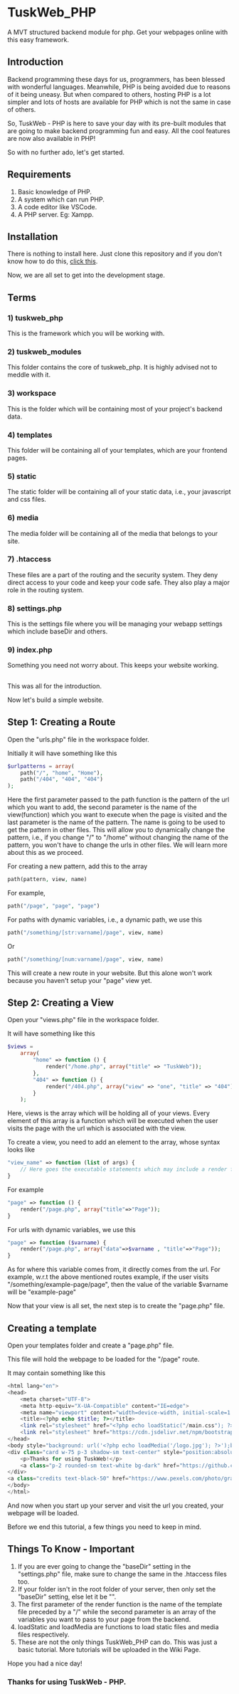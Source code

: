 # TuskWeb_PHP
A MVT structured backend module for php. Get your webpages online with this easy framework.

## Introduction
Backend programming these days for us, programmers, has been blessed with wonderful languages.
Meanwhile, PHP is being avoided due to reasons of it being uneasy. But when compared to others, hosting PHP is a lot simpler and lots of hosts are available for PHP which is not the same in case of others.

So, TuskWeb - PHP is here to save your day with its pre-built modules that are going to make backend programming fun and easy.
All the cool features are now also available in PHP!

So with no further ado, let's get started.

## Requirements
1) Basic knowledge of PHP.
2) A system which can run PHP.
3) A code editor like VSCode.
4) A PHP server. Eg: Xampp.

## Installation
There is nothing to install here.
Just clone this repository and if you don't know how to do this, <a href="https://docs.github.com/en/repositories/creating-and-managing-repositories/cloning-a-repository">click this</a>.

Now, we are all set to get into the development stage.

## Terms
### 1) tuskweb_php
This is the framework which you will be working with.

### 2) tuskweb_modules
This folder contains the core of tuskweb_php. It is highly advised not to meddle with it.

### 3) workspace
This is the folder which will be containing most of your project's backend data.

### 4) templates
This folder will be containing all of your templates, which are your frontend pages.

### 5) static
The static folder will be containing all of your static data, i.e., your javascript and css files.

### 6) media
The media folder will be containing all of the media that belongs to your site.

### 7) .htaccess
These files are a part of the routing and the security system. They deny direct access to your code and keep your code safe. They also play a major role in the routing system.

### 8) settings.php
This is the settings file where you will be managing your webapp settings which include baseDir and others.

### 9) index.php
Something you need not worry about. This keeps your website working.

## 

This was all for the introduction.

Now let's build a simple website.

## Step 1: Creating a Route
Open the "urls.php" file in the workspace folder.

Initially it will have something like this
```php
$urlpatterns = array(
    path("/", "home", "Home"),
    path("/404", "404", "404")
);
```

Here the first parameter passed to the path function is the pattern of the url which you want to add, the second parameter is the name of the view(function) which you want to execute when the page is visited and the last parameter is the name of the pattern. The name is going to be used to get the pattern in other files. This will allow you to dynamically change the pattern, i.e., if you change "/" to "/home" without changing the name of the pattern, you won't have to change the urls in other files. We will learn more about this as we proceed.

For creating a new pattern, add this to the array
```php
path(pattern, view, name)
```
For example,
```php
path("/page", "page", "page")
```

For paths with dynamic variables, i.e., a dynamic path, we use this
```php
path("/something/[str:varname]/page", view, name)
```
Or
```php
path("/something/[num:varname]/page", view, name)
```
This will create a new route in your website. But this alone won't work because you haven't setup your "page" view yet.

## Step 2: Creating a View
Open your "views.php" file in the workspace folder.

It will have something like this
```php
$views =
    array(
        "home" => function () {
            render("/home.php", array("title" => "TuskWeb"));
        },
        "404" => function () {
            render("/404.php", array("view" => "one", "title" => "404"));
        }
    );
```

Here, views is the array which will be holding all of your views.
Every element of this array is a function which will be executed when the user visits the page with the url which is associated with the view.

To create a view, you need to add an element to the array, whose syntax looks like
```php
"view_name" => function (list of args) {
    // Here goes the executable statements which may include a render function, a redirect or statements to handle a form output.
}
```

For example
```php
"page" => function () {
    render("/page.php", array("title"=>"Page"));
}
```

For urls with dynamic variables, we use this
```php
"page" => function ($varname) {
    render("/page.php", array("data"=>$varname , "title"=>"Page"));
}
```
As for where this variable comes from, it directly comes from the url.
For example, w.r.t the above mentioned routes example, if the user visits "/something/example-page/page", then the value of the variable $varname will be "example-page"

Now that your view is all set, the next step is to create the "page.php" file.

## Creating a template
Open your templates folder and create a "page.php" file.

This file will hold the webpage to be loaded for the "/page" route.

It may contain something like this
```php
<html lang="en">
<head>
    <meta charset="UTF-8">
    <meta http-equiv="X-UA-Compatible" content="IE=edge">
    <meta name="viewport" content="width=device-width, initial-scale=1.0">
    <title><?php echo $title; ?></title>
    <link rel="stylesheet" href="<?php echo loadStatic("/main.css"); ?>">
    <link rel="stylesheet" href="https://cdn.jsdelivr.net/npm/bootstrap@4.3.1/dist/css/bootstrap.min.css" integrity="sha384-ggOyR0iXCbMQv3Xipma34MD+dH/1fQ784/j6cY/iJTQUOhcWr7x9JvoRxT2MZw1T" crossorigin="anonymous">
</head>
<body style="background: url('<?php echo loadMedia('/logo.jpg'); ?>');background-size:cover;background-position:center;">
<div class="card w-75 p-3 shadow-sm text-center" style="position:absolute;left:12.5%;bottom:10%;">
    <p>Thanks for using TuskWeb!</p>
    <a class="p-2 rounded-sm text-white bg-dark" href="https://github.com/tj-likes-coding/tuskweb_php">Visit our Github page here!</a>
</div>
<a class="credits text-black-50" href="https://www.pexels.com/photo/gray-elephant-figurine-1289845/">Photo by Magda Ehlers</a>
</body>
</html>
```

And now when you start up your server and visit the url you created, your webpage will be loaded.

Before we end this tutorial, a few things you need to keep in mind.

## Things To Know - Important
1) If you are ever going to change the "baseDir" setting in the "settings.php" file, make sure to change the same in the .htaccess files too.
2) If your folder isn't in the root folder of your server, then only set the "baseDir" setting, else let it be "".
3) The first parameter of the render function is the name of the template file preceded by a "/" while the second parameter is an array of the variables you want to pass to your page from the backend.
4) loadStatic and loadMedia are functions to load static files and media files respectively.
5) These are not the only things TuskWeb_PHP can do. This was just a basic tutorial. More tutorials will be uploaded in the Wiki Page.

Hope you had a nice day!


### Thanks for using TuskWeb - PHP.
